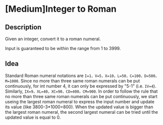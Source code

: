 [Medium]Integer to Roman
===

## Description
Given an integer, convert it to a roman numeral.

Input is guaranteed to be within the range from 1 to 3999.

## Idea
Standard Roman numeral notations are `I=1，V=5，X=10，L=50，C=100，D=500，M=1000`. Since no more than three same roman numerals can be put continuously, for int number 4, it can only be expressed by "5-1" (i.e. `IV=4`). Similarly, `IX=9，XL=40，XC=90，CD=400，CM=900`. In order to follow the rule that no more than three same roman numerals can be put continuously, we start useing the largest roman numeral to express the input number and update its value (like 3800-3*1000=800). When the updated value is bigger than the largest roman numeral, the second largest numeral can be tried until the updated value is equal to 0.
